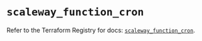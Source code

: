 # `scaleway_function_cron`

Refer to the Terraform Registry for docs: [`scaleway_function_cron`](https://registry.terraform.io/providers/scaleway/scaleway/2.49.0/docs/resources/function_cron).
